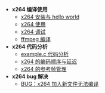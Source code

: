 
* **x264 编译使用**
  * [x264 安装与 hello world](<./docs/x264/x264_编译使用/x264_安装与_hello_world.md>)
  * [x264 使用](<./docs/x264/x264_编译使用/x264_使用.md>)
  * [x264 调试](<./docs/x264/x264_编译使用/x264_调试.md>)
  * [ffmpeg 编译](<./docs/x264/x264_编译使用/ffmpeg_编译.md>)
* **x264 代码分析**
  * [example.c 代码分析](<./docs/x264/x264_代码分析/example_c_代码分析.md>)
  * [x264 的编码顺序与延迟](<./docs/x264/x264_代码分析/x264_的编码顺序与延迟.md>)
  * [x264 的参考帧管理](<./docs/x264/x264_代码分析/x264_的参考帧管理.md>)
* **x264 bug 解决**
  * [BUG：x264 加入新文件无法编译](<./docs/x264/x264_bug_解决/BUG：x264_加入新文件无法编译.md>)